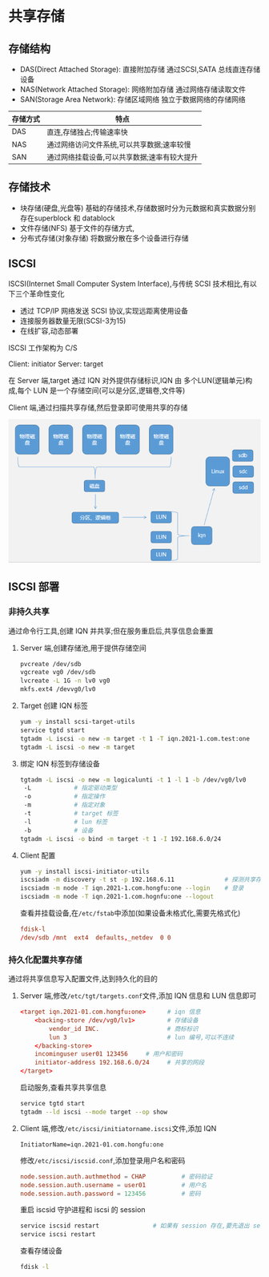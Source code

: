# 共享存储

## 存储结构

* DAS(Direct Attached Storage): 直接附加存储
  通过SCSI,SATA 总线直连存储设备
* NAS(Network Attached Storage): 网络附加存储
  通过网络存储读取文件
* SAN(Storage Area Network): 存储区域网络
  独立于数据网络的存储网络

|存储方式|特点|
|--------|----|
|DAS|直连,存储独占;传输速率快|
|NAS|通过网络访问文件系统,可以共享数据;速率较慢|
|SAN|通过网络挂载设备,可以共享数据;速率有较大提升|

## 存储技术

* 块存储(硬盘,光盘等)
  基础的存储技术,存储数据时分为元数据和真实数据分别存在superblock 和 datablock
* 文件存储(NFS)
  基于文件的存储方式,
* 分布式存储(对象存储)
  将数据分散在多个设备进行存储

## ISCSI

ISCSI(Internet Small Computer System Interface),与传统 SCSI 技术相比,有以下三个革命性变化

* 透过 TCP/IP 网络发送 SCSI 协议,实现远距离使用设备
* 连接服务器数量无限(SCSI-3为15)
* 在线扩容,动态部署

ISCSI 工作架构为 C/S

Client: initiator
Server: target

在 Server 端,target 通过 IQN 对外提供存储标识,IQN 由 多个LUN(逻辑单元)构成,每个 LUN 是一个存储空间(可以是分区,逻辑卷,文件等)

Client 端,通过扫描共享存储,然后登录即可使用共享的存储

![ISCSI](Pics/ISCSI.png)

## ISCSI 部署

### 非持久共享

通过命令行工具,创建 IQN 并共享;但在服务重启后,共享信息会重置

1. Server 端,创建存储池,用于提供存储空间

   ```bash
   pvcreate /dev/sdb
   vgcreate vg0 /dev/sdb
   lvcreate -L 1G -n lv0 vg0
   mkfs.ext4 /devvg0/lv0
   ```

2. Target 创建 IQN 标签

   ```bash
   yum -y install scsi-target-utils
   service tgtd start
   tgtadm -L iscsi -o new -m target -t 1 -T iqn.2021-1.com.test:one         # IQN标签: iqn.年-月.域名反写:标识
   tgtadm -L iscsi -o new -m target
   ```

3. 绑定 IQN 标签到存储设备

   ```bash
   tgtadm -L iscsi -o new -m logicalunti -t 1 -l 1 -b /dev/vg0/lv0
    -L            # 指定驱动类型
    -o            # 指定操作
    -m            # 指定对象
    -t            # target 标签
    -l            # lun 标签
    -b            # 设备
   tgtadm -L iscsi -o bind -m target -t 1 -I 192.168.6.0/24
   ```

4. Client 配置

   ```bash
   yum -y install iscsi-initiator-utils
   iscsiadm -m discovery -t st -p 192.168.6.11              # 探测共享存储
   iscsiadm -m node -T iqn.2021-1.com.hongfu:one --login    # 登录
   iscsiadm -m node -T iqn.2021-1.com.hognfu:one --logout
   ```

   查看并挂载设备,在`/etc/fstab`中添加(如果设备未格式化,需要先格式化)

   ```conf
   fdisk-l
   /dev/sdb /mnt  ext4  defaults,_netdev  0 0
   ```

### 持久化配置共享存储

通过将共享信息写入配置文件,达到持久化的目的

1. Server 端,修改`/etc/tgt/targets.conf`文件,添加 IQN 信息和 LUN 信息即可

   ```conf
   <target iqn.2021-01.com.hongfu:one>      # iqn 信息
       <backing-store /dev/vg0/lv1>         # 存储设备
           vendor_id INC.                   # 商标标识
           lun 3                            # lun 编号,可以不连续
       </backing-store>
       incominguser user01 123456     # 用户和密码
       initiator-address 192.168.6.0/24     # 共享的网段
   </target>
   ```

   启动服务,查看共享共享信息

   ```bash
   service tgtd start
   tgtadm --ld iscsi --mode target --op show
   ```

2. Client 端,修改`/etc/iscsi/initiatorname.iscsi`文件,添加 IQN

   ```iscsi
   InitiatorName=iqn.2021-01.com.hongfu:one
   ```

   修改`/etc/iscsi/iscsid.conf`,添加登录用户名和密码

   ```conf
   node.session.auth.authmethod = CHAP          # 密码验证
   node.session.auth.username = user01          # 用户名
   node.session.auth.password = 123456          # 密码
   ```

   重启 iscsid 守护进程和 iscsi 的 session

   ```bash
   service iscsid restart               # 如果有 session 存在,要先退出 session
   service iscsi restart
   ```

   查看存储设备

   ```bash
   fdisk -l
   ```
